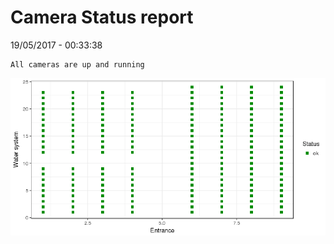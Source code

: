 Camera Status report
================
19/05/2017 - 00:33:38

    All cameras are up and running

![](camreport_files/figure-markdown_github/unnamed-chunk-2-1.png)
